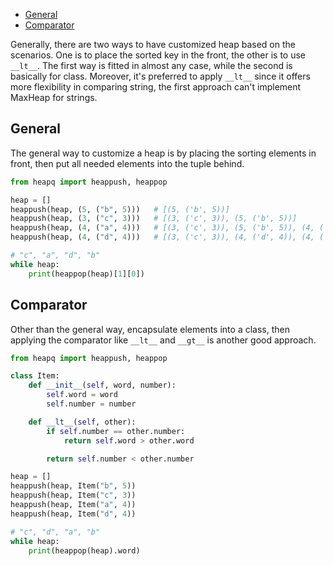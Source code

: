 
- [General](#general)
- [Comparator](#comparator)


Generally, there are two ways to have customized heap based on the scenarios.
One is to place the sorted key in the front, the other is to use `__lt__`.
The first way is fitted in almost any case, while the second is basically for class.
Moreover, it's preferred to apply `__lt__` since it offers more flexibility in comparing string, the first approach can't implement MaxHeap for strings.


## General
The general way to customize a heap is by placing the sorting elements in front, then put all needed elements into the tuple behind.
```py
from heapq import heappush, heappop

heap = []
heappush(heap, (5, ("b", 5)))   # [(5, ('b', 5))]
heappush(heap, (3, ("c", 3)))   # [(3, ('c', 3)), (5, ('b', 5))]
heappush(heap, (4, ("a", 4)))   # [(3, ('c', 3)), (5, ('b', 5)), (4, ('a', 4))]
heappush(heap, (4, ("d", 4)))   # [(3, ('c', 3)), (4, ('d', 4)), (4, ('a', 4)), (5, ('b', 5))]

# "c", "a", "d", "b"
while heap:
    print(heappop(heap)[1][0])
```


## Comparator
Other than the general way, encapsulate elements into a class, then applying the comparator like `__lt__` and `__gt__` is another good approach.
```py
from heapq import heappush, heappop

class Item:
    def __init__(self, word, number):
        self.word = word
        self.number = number

    def __lt__(self, other):
        if self.number == other.number:
            return self.word > other.word

        return self.number < other.number

heap = []
heappush(heap, Item("b", 5))
heappush(heap, Item("c", 3))
heappush(heap, Item("a", 4))
heappush(heap, Item("d", 4))

# "c", "d", "a", "b"
while heap:
    print(heappop(heap).word)
```
